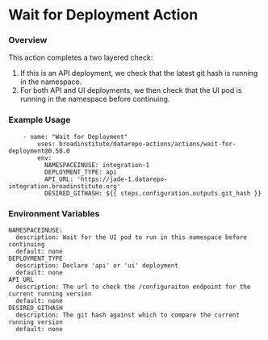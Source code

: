 # Wait for Deployment Action

### Overview

This action completes a two layered check:
1. If this is an API deployment, we check that the latest git hash is running in the namespace.
2. For both API and UI deployments, we then check that the UI pod is running in the namespace before continuing.

### Example Usage

```
    - name: "Wait for Deployment"
        uses: broadinstitute/datarepo-actions/actions/wait-for-deployment@0.58.0
        env:
          NAMESPACEINUSE: integration-1
          DEPLOYMENT_TYPE: api
          API_URL: 'https://jade-1.datarepo-integration.broadinstitute.org'
          DESIRED_GITHASH: ${{ steps.configuration.outputs.git_hash }}
```

### Environment Variables

```
NAMESPACEINUSE:
  description: Wait for the UI pod to run in this namespace before continuing
  default: none
DEPLOYMENT_TYPE
  description: Declare 'api' or 'ui' deployment
  default: none
API_URL
  description: The url to check the /configuraiton endpoint for the current running version
  default: none
DESIRED_GITHASH
  description: The git hash against which to compare the current running version
  default: none
```
